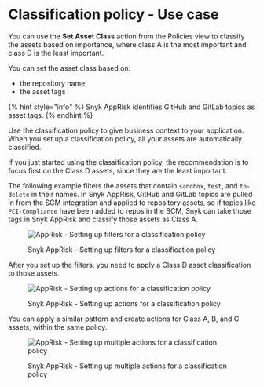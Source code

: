 # Classification policy - Use case

You can use the **Set Asset Class** action from the Policies view to classify the assets based on importance, where class A is the most important and class D is the least important.&#x20;

You can set the asset class based on:&#x20;

* the repository name &#x20;
* the asset tags

{% hint style="info" %}
Snyk AppRisk identifies GitHub and GitLab topics as asset tags.
{% endhint %}

Use the classification policy to give business context to your application. When you set up a classification policy, all your assets are automatically classified.

If you just started using the classification policy, the recommendation is to focus first on the Class D assets, since they are the least important.

The following example filters the assets that contain `sandbox`, `test`, and `to-delete` in their names. In Snyk AppRisk, GitHub and GitLab topics are pulled in from the SCM integration and applied to repository assets, so if topics like `PCI-Compliance` have been added to repos in the SCM, Snyk can take those tags in Snyk AppRisk and classify those assets as Class A.

<figure><img src="../../../../.gitbook/assets/Create policy.png" alt="AppRisk - Setting up filters for a classification policy"><figcaption><p>Snyk AppRisk - Setting up filters for a classification policy</p></figcaption></figure>

After you set up the filters, you need to apply a Class D asset classification to those assets.

<figure><img src="../../../../.gitbook/assets/Set action.png" alt="AppRisk - Setting up actions for a classification policy"><figcaption><p>Snyk AppRisk - Setting up actions for a classification policy</p></figcaption></figure>

You can apply a similar pattern and create actions for Class A, B, and C assets, within the same policy.

<figure><img src="../../../../.gitbook/assets/Set Class.png" alt="AppRisk - Setting up multiple actions for a classification policy"><figcaption><p>Snyk AppRisk - Setting up multiple actions for a classification policy</p></figcaption></figure>

